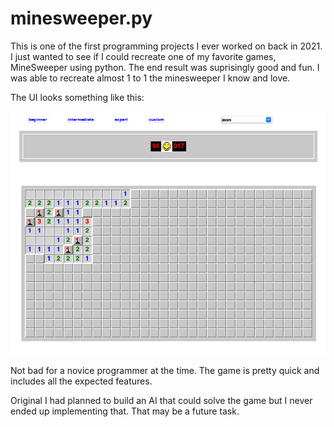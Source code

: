 # minesweeper.py

This is one of the first programming projects I ever worked on back in 2021. I just wanted to see if I could recreate one of my favorite games, MineSweeper using python. The end result was suprisingly good and fun. I was able to recreate almost 1 to 1 the minesweeper I know and love.

The UI looks something like this:

![Picture of Finished Game](minesweeper.png)

Not bad for a novice programmer at the time. The game is pretty quick and includes all the expected features.

Original I had planned to build an AI that could solve the game but I never ended up implementing that. That may be a future task.
